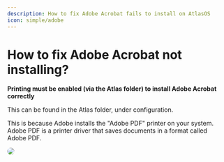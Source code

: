 ```yaml
---
description: How to fix Adobe Acrobat fails to install on AtlasOS
icon: simple/adobe
---
```


# How to fix Adobe Acrobat not installing?

**Printing must be enabled (via the Atlas folder) to install Adobe Acrobat correctly**

This can be found in the Atlas folder, under configuration.

This is because Adobe installs the "Adobe PDF" printer on your system. Adobe PDF is a printer driver that saves documents in a format called Adobe PDF.

<image src="/assets/images/printer-script-folder.png" style="border-radius:8px" />
